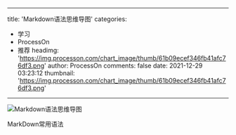 
---
title: 'Markdown语法思维导图'
categories: 
 - 学习
 - ProcessOn
 - 推荐
headimg: 'https://img.processon.com/chart_image/thumb/61b09ecef346fb41afc76df3.png'
author: ProcessOn
comments: false
date: 2021-12-29 03:23:12
thumbnail: 'https://img.processon.com/chart_image/thumb/61b09ecef346fb41afc76df3.png'
---

<div>   
<img class="thumb" alt="Markdown语法思维导图" src="https://img.processon.com/chart_image/thumb/61b09ecef346fb41afc76df3.png" referrerpolicy="no-referrer">
<p>MarkDown常用语法</p>  
</div>
            